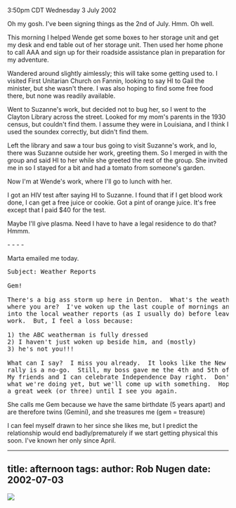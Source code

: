<p class=date>3:50pm CDT Wednesday 3 July 2002</p>

<p>Oh my gosh. I've been signing things as the 2nd of July.  Hmm.  Oh
well.</p>

<p>This morning I helped Wende get some boxes to her storage unit and
get my desk and end table out of her storage unit.  Then used her home
phone to call AAA and sign up for their roadside assistance plan in
preparation for my adventure.</p>

<p>Wandered around slightly aimlessly; this will take some getting
used to.  I visited First Unitarian Church on Fannin, looking to say
HI to Gail the minister, but she wasn't there.  I was also hoping to
find some free food there, but none was readily available.</p>

<p>Went to Suzanne's work, but decided not to bug her, so I went to
the Clayton Library across the street.  Looked for my mom's parents in
the 1930 census, but couldn't find them.  I assume they were in
Louisiana, and I think I used the soundex correctly, but didn't find
them.</p>

<p>Left the library and saw a tour bus going to visit Suzanne's work,
and lo, there was Suzanne outside her work, greeting them.  So I
merged in with the group and said HI to her while she greeted the rest
of the group.  She invited me in so I stayed for a bit and had a
tomato from someone's garden.</p>

<p>Now I'm at Wende's work, where I'll go to lunch with her.</p>

<p>I got an HIV test after saying HI to Suzanne.  I found that if I
get blood work done, I can get a free juice or cookie.  Got a pint of
orange juice.  It's free except that I paid $40 for the test.</p>

<p>Maybe I'll give plasma.  Need I have to have a legal residence to
do that?  Hmmm.</p>

<p>- - - -</p>

<p>Marta emailed me today.</p>

<pre>
Subject: Weather Reports

Gem!

There's a big ass storm up here in Denton.  What's the weather like
where you are?  I've woken up the last couple of mornings and tuned
into the local weather reports (as I usually do) before leaving for
work.  But, I feel a loss because:

1) the ABC weatherman is fully dressed
2) I haven't just woken up beside him, and (mostly)
3) he's not you!!!

What can I say?  I miss you already.  It looks like the New Orleans
rally is a no-go.  Still, my boss gave me the 4th and 5th off.  Bonus!
My friends and I can celebrate Independence Day right.  Don't know
what we're doing yet, but we'll come up with something.  Hope you have
a great week (or three) until I see you again.
</pre>

<p>She calls me Gem because we have the same birthdate (5 years apart)
and are therefore twins (Gemini), and she treasures me (gem =
treasure)</p>

<p>I can feel myself drawn to her since she likes me, but I predict
the relationship would end badly/prematurely if we start getting
physical this soon.  I've known her only since April.</p>

---
title: afternoon
tags: 
author: Rob Nugen
date: 2002-07-03
---

<p><img src="/images/rob/wL-ROB.gif"/></p>
